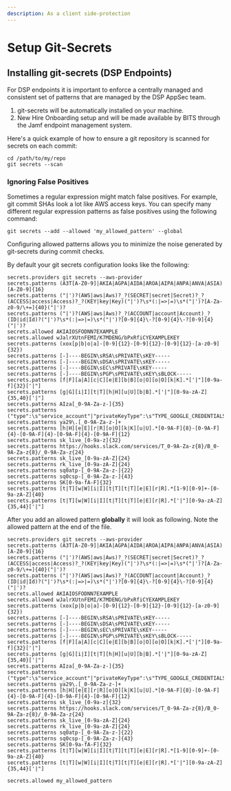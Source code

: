```yaml
---
description: As a client side-protection
---
```


# Setup Git-Secrets

## Installing git-secrets (DSP Endpoints)

For DSP endpoints it is important to enforce a centrally managed and consistent set of patterns that are managed by the DSP AppSec team.

1. git-secrets will be automatically installed on your machine.
2. New Hire Onboarding setup and will be made available by BITS through the Jamf endpoint management system.

Here's a quick example of how to ensure a git repository is scanned for secrets on each commit:

```
cd /path/to/my/repo
git secrets --scan
```

### Ignoring False Positives

Sometimes a regular expression might match false positives. For example, git commit SHAs look a lot like AWS access keys. You can specify many different regular expression patterns as false positives using the following command:

```
git secrets --add --allowed 'my_allowed_pattern' --global
```

Configuring allowed patterns allows you to minimize the noise generated by git-secrets during commit checks.

By default your git secrets configuration looks like the following:

```
secrets.providers git secrets --aws-provider
secrets.patterns (A3T[A-Z0-9]|AKIA|AGPA|AIDA|AROA|AIPA|ANPA|ANVA|ASIA)[A-Z0-9]{16}
secrets.patterns ("|')?(AWS|aws|Aws)?_?(SECRET|secret|Secret)?_?(ACCESS|access|Access)?_?(KEY|key|Key)("|')?\s*(:|=>|=)\s*("|')?[A-Za-z0-9/\+=]{40}("|')?
secrets.patterns ("|')?(AWS|aws|Aws)?_?(ACCOUNT|account|Account)_?(ID|id|Id)?("|')?\s*(:|=>|=)\s*("|')?[0-9]{4}\-?[0-9]{4}\-?[0-9]{4}("|')?
secrets.allowed AKIAIOSFODNN7EXAMPLE
secrets.allowed wJalrXUtnFEMI/K7MDENG/bPxRfiCYEXAMPLEKEY
secrets.patterns (xox[p|b|o|a]-[0-9]{12}-[0-9]{12}-[0-9]{12}-[a-z0-9]{32})
secrets.patterns [-]----BEGIN\sRSA\sPRIVATE\sKEY-----
secrets.patterns [-]----BEGIN\sDSA\sPRIVATE\sKEY-----
secrets.patterns [-]----BEGIN\sEC\sPRIVATE\sKEY-----
secrets.patterns [-]----BEGIN\sPGP\sPRIVATE\sKEY\sBLOCK-----
secrets.patterns [f|F][a|A][c|C][e|E][b|B][o|O][o|O][k|K].*['|"][0-9a-f]{32}['|"]
secrets.patterns [g|G][i|I][t|T][h|H][u|U][b|B].*['|"][0-9a-zA-Z]{35,40}['|"]
secrets.patterns AIza[_0-9A-Za-z-]{35}
secrets.patterns ("type":\s"service_account"|"privateKeyType":\s"TYPE_GOOGLE_CREDENTIALS_FILE",)
secrets.patterns ya29\.[_0-9A-Za-z-]+
secrets.patterns [h|H][e|E][r|R][o|O][k|K][u|U].*[0-9A-F]{8}-[0-9A-F]{4}-[0-9A-F]{4}-[0-9A-F]{4}-[0-9A-F]{12}
secrets.patterns sk_live_[0-9a-z]{32}
secrets.patterns https://hooks.slack.com/services/T_0-9A-Za-z{8}/B_0-9A-Za-z{8}/_0-9A-Za-z{24}
secrets.patterns sk_live_[0-9a-zA-Z]{24}
secrets.patterns rk_live_[0-9a-zA-Z]{24}
secrets.patterns sq0atp-[_0-9A-Za-z-]{22}
secrets.patterns sq0csp-[_0-9A-Za-z-]{43}
secrets.patterns SK[0-9a-fA-F]{32}
secrets.patterns [t|T][w|W][i|I][t|T][t|T][e|E][r|R].*[1-9][0-9]+-[0-9a-zA-Z]{40}
secrets.patterns [t|T][w|W][i|I][t|T][t|T][e|E][r|R].*['|"][0-9a-zA-Z]{35,44}['|"]
```

After you add an allowed pattern **globally** it will look as following. Note the allowed pattern at the end of the file.

```
secrets.providers git secrets --aws-provider
secrets.patterns (A3T[A-Z0-9]|AKIA|AGPA|AIDA|AROA|AIPA|ANPA|ANVA|ASIA)[A-Z0-9]{16}
secrets.patterns ("|')?(AWS|aws|Aws)?_?(SECRET|secret|Secret)?_?(ACCESS|access|Access)?_?(KEY|key|Key)("|')?\s*(:|=>|=)\s*("|')?[A-Za-z0-9/\+=]{40}("|')?
secrets.patterns ("|')?(AWS|aws|Aws)?_?(ACCOUNT|account|Account)_?(ID|id|Id)?("|')?\s*(:|=>|=)\s*("|')?[0-9]{4}\-?[0-9]{4}\-?[0-9]{4}("|')?
secrets.allowed AKIAIOSFODNN7EXAMPLE
secrets.allowed wJalrXUtnFEMI/K7MDENG/bPxRfiCYEXAMPLEKEY
secrets.patterns (xox[p|b|o|a]-[0-9]{12}-[0-9]{12}-[0-9]{12}-[a-z0-9]{32})
secrets.patterns [-]----BEGIN\sRSA\sPRIVATE\sKEY-----
secrets.patterns [-]----BEGIN\sDSA\sPRIVATE\sKEY-----
secrets.patterns [-]----BEGIN\sEC\sPRIVATE\sKEY-----
secrets.patterns [-]----BEGIN\sPGP\sPRIVATE\sKEY\sBLOCK-----
secrets.patterns [f|F][a|A][c|C][e|E][b|B][o|O][o|O][k|K].*['|"][0-9a-f]{32}['|"]
secrets.patterns [g|G][i|I][t|T][h|H][u|U][b|B].*['|"][0-9a-zA-Z]{35,40}['|"]
secrets.patterns AIza[_0-9A-Za-z-]{35}
secrets.patterns ("type":\s"service_account"|"privateKeyType":\s"TYPE_GOOGLE_CREDENTIALS_FILE",)
secrets.patterns ya29\.[_0-9A-Za-z-]+
secrets.patterns [h|H][e|E][r|R][o|O][k|K][u|U].*[0-9A-F]{8}-[0-9A-F]{4}-[0-9A-F]{4}-[0-9A-F]{4}-[0-9A-F]{12}
secrets.patterns sk_live_[0-9a-z]{32}
secrets.patterns https://hooks.slack.com/services/T_0-9A-Za-z{8}/B_0-9A-Za-z{8}/_0-9A-Za-z{24}
secrets.patterns sk_live_[0-9a-zA-Z]{24}
secrets.patterns rk_live_[0-9a-zA-Z]{24}
secrets.patterns sq0atp-[_0-9A-Za-z-]{22}
secrets.patterns sq0csp-[_0-9A-Za-z-]{43}
secrets.patterns SK[0-9a-fA-F]{32}
secrets.patterns [t|T][w|W][i|I][t|T][t|T][e|E][r|R].*[1-9][0-9]+-[0-9a-zA-Z]{40}
secrets.patterns [t|T][w|W][i|I][t|T][t|T][e|E][r|R].*['|"][0-9a-zA-Z]{35,44}['|"]

secrets.allowed my_allowed_pattern
```
